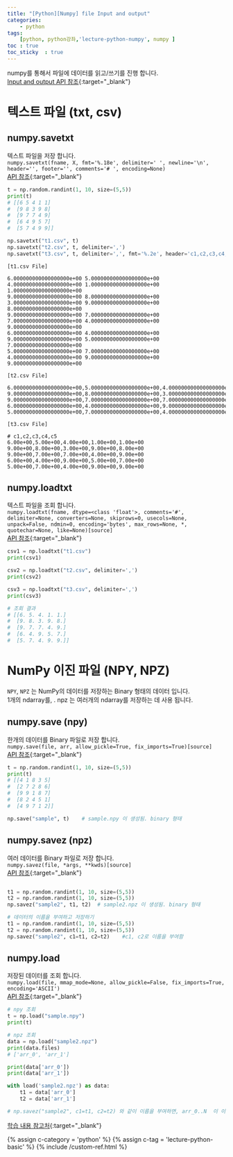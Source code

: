 ```yaml
---
title: "[Python][Numpy] file Input and output"
categories:  
    - python
tags: 
    [python, python강좌,'lecture-python-numpy', numpy ]
toc : true
toc_sticky  : true    
---
```


numpy를 통해서 파일에 데이터를 읽고/쓰기를 진행 합니다.   
[Input and output API 참조](https://numpy.org/doc/stable/reference/routines.io.html){:target="_blank"} 

# 텍스트 파일 (txt, csv)
## numpy.savetxt
텍스트 파일을 저장 합니다.   
`numpy.savetxt(fname, X, fmt='%.18e', delimiter=' ', newline='\n', header='', footer='', comments='# ', encoding=None)`     
[API 참조](https://numpy.org/doc/stable/reference/generated/numpy.savetxt.html){:target="_blank"} 

```python
t = np.random.randint(1, 10, size=(5,5))
print(t)
# [[6 5 4 1 1]
#  [9 8 3 9 8]
#  [9 7 7 4 9]
#  [6 4 9 5 7]
#  [5 7 4 9 9]]

np.savetxt("t1.csv", t)
np.savetxt("t2.csv", t, delimiter=',')
np.savetxt("t3.csv", t, delimiter=',', fmt='%.2e', header='c1,c2,c3,c4,c5')  #소수점 포멧
```

`[t1.csv File]`
```text
6.000000000000000000e+00 5.000000000000000000e+00 4.000000000000000000e+00 1.000000000000000000e+00 1.000000000000000000e+00
9.000000000000000000e+00 8.000000000000000000e+00 3.000000000000000000e+00 9.000000000000000000e+00 8.000000000000000000e+00
9.000000000000000000e+00 7.000000000000000000e+00 7.000000000000000000e+00 4.000000000000000000e+00 9.000000000000000000e+00
6.000000000000000000e+00 4.000000000000000000e+00 9.000000000000000000e+00 5.000000000000000000e+00 7.000000000000000000e+00
5.000000000000000000e+00 7.000000000000000000e+00 4.000000000000000000e+00 9.000000000000000000e+00 9.000000000000000000e+00
```

`[t2.csv File]`
```text
6.000000000000000000e+00,5.000000000000000000e+00,4.000000000000000000e+00,1.000000000000000000e+00,1.000000000000000000e+00
9.000000000000000000e+00,8.000000000000000000e+00,3.000000000000000000e+00,9.000000000000000000e+00,8.000000000000000000e+00
9.000000000000000000e+00,7.000000000000000000e+00,7.000000000000000000e+00,4.000000000000000000e+00,9.000000000000000000e+00
6.000000000000000000e+00,4.000000000000000000e+00,9.000000000000000000e+00,5.000000000000000000e+00,7.000000000000000000e+00
5.000000000000000000e+00,7.000000000000000000e+00,4.000000000000000000e+00,9.000000000000000000e+00,9.000000000000000000e+00
```

`[t3.csv File]`
```text
# c1,c2,c3,c4,c5
6.00e+00,5.00e+00,4.00e+00,1.00e+00,1.00e+00
9.00e+00,8.00e+00,3.00e+00,9.00e+00,8.00e+00
9.00e+00,7.00e+00,7.00e+00,4.00e+00,9.00e+00
6.00e+00,4.00e+00,9.00e+00,5.00e+00,7.00e+00
5.00e+00,7.00e+00,4.00e+00,9.00e+00,9.00e+00
```

## numpy.loadtxt
텍스트 파일을 조회 합니다.    
`numpy.loadtxt(fname, dtype=<class 'float'>, comments='#', delimiter=None, converters=None, skiprows=0, usecols=None, unpack=False, ndmin=0, encoding='bytes', max_rows=None, *, quotechar=None, like=None)[source]`     
[API 참조](https://numpy.org/doc/stable/reference/generated/numpy.loadtxt.html){:target="_blank"} 

```python
csv1 = np.loadtxt("t1.csv")
print(csv1)

csv2 = np.loadtxt("t2.csv", delimiter=',')
print(csv2)

csv3 = np.loadtxt("t3.csv", delimiter=',')
print(csv3)

# 조회 결과
# [[6. 5. 4. 1. 1.]
#  [9. 8. 3. 9. 8.]
#  [9. 7. 7. 4. 9.]
#  [6. 4. 9. 5. 7.]
#  [5. 7. 4. 9. 9.]]

```

# NumPy 이진 파일 (NPY, NPZ)
`NPY`, `NPZ` 는 NumPy의 데이터를 저장하는 Binary 형태의 데이터 입니다.    
 1개의 ndarray를, . npz 는 여러개의 ndarray를 저장하는 데 사용 됩니다.    

## numpy.save (npy)
한개의 데이터를 Binary 파일로 저장 합니다.   
`numpy.save(file, arr, allow_pickle=True, fix_imports=True)[source]`     
[API 참조](https://numpy.org/doc/stable/reference/generated/numpy.save.html){:target="_blank"} 

```python
t = np.random.randint(1, 10, size=(5,5))
print(t)
# [[4 1 8 3 5]
#  [2 7 2 8 6]
#  [9 9 1 8 7]
#  [8 2 4 5 1]
#  [4 9 7 1 2]]

np.save("sample", t)    # sample.npy 이 생성됨. binary 형태
```

## numpy.savez (npz)
여러 데이터를 Binary 파일로 저장 합니다.   
`numpy.savez(file, *args, **kwds)[source]`     
[API 참조](https://numpy.org/doc/stable/reference/generated/numpy.savez.html){:target="_blank"} 
```python

t1 = np.random.randint(1, 10, size=(5,5))
t2 = np.random.randint(1, 10, size=(5,5))
np.savez("sample2", t1, t2)  # sample2.npz 이 생성됨. binary 형태

# 데이터의 이름을 부여하고 저장하기
t1 = np.random.randint(1, 10, size=(5,5))
t2 = np.random.randint(1, 10, size=(5,5))
np.savez("sample2", c1=t1, c2=t2)    #c1, c2로 이름을 부여함

```

## numpy.load
저장된 데이터를 조회 합니다.     
`numpy.load(file, mmap_mode=None, allow_pickle=False, fix_imports=True, encoding='ASCII')`     
[API 참조](https://numpy.org/doc/stable/reference/generated/numpy.load.html){:target="_blank"} 
```python
# npy 조회
t = np.load("sample.npy")
print(t)

# npz 조회
data = np.load("sample2.npz")
print(data.files)
# ['arr_0', 'arr_1']

print(data['arr_0'])
print(data['arr_1'])

with load('sample2.npz') as data:
    t1 = data['arr_0']
    t2 = data['arr_1']

# np.savez("sample2", c1=t1, c2=t2) 와 같이 이름을 부여하면, arr_0..N  이 이름으로 조회 가능합니다. 
```

[학습 내용 참고처](https://www.youtube.com/watch?v=mirZPrWwvao){:target="_blank"} 

{% assign c-category = 'python' %}
{% assign c-tag = 'lecture-python-basic' %}
{% include /custom-ref.html %}
